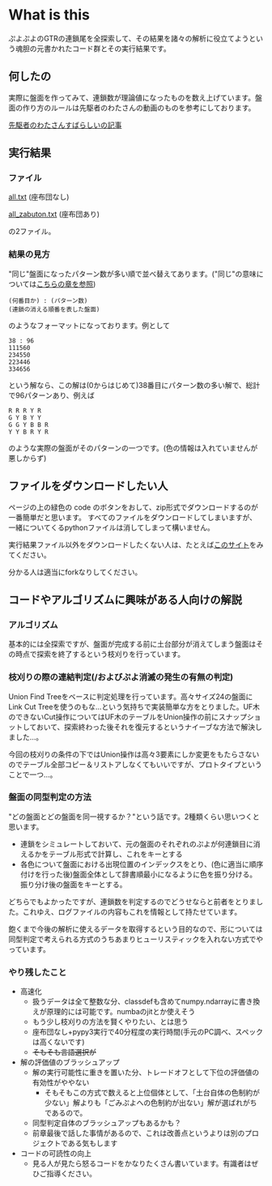# What is this
ぷよぷよのGTRの連鎖尾を全探索して、その結果を諸々の解析に役立てようという魂胆の元書かれたコード群とその実行結果です。

## 何したの
実際に盤面を作ってみて、連鎖数が理論値になったものを数え上げています。盤面の作り方のルールは先駆者のわたさんの動画のものを参考にしております。

[先駆者のわたさんすばらしいの記事](https://puyo-camp.jp/posts/158147)

## 実行結果
### ファイル
[all.txt](https://github.com/arahi10/toyBox/blob/main/all.txt) (座布団なし)


[all_zabuton.txt](https://github.com/arahi10/toyBox/blob/main/all_zabuton.txt) (座布団あり)

の2ファイル。
### 結果の見方
"同じ"盤面になったパターン数が多い順で並べ替えてあります。("同じ"の意味については[こちらの章を参照](https://github.com/arahi10/toyBox#%E7%9B%A4%E9%9D%A2%E3%81%AE%E5%90%8C%E5%9E%8B%E5%88%A4%E5%AE%9A%E3%81%AE%E6%96%B9%E6%B3%95))
```
(何番目か) : (パターン数)
(連鎖の消える順番を表した盤面)
```
のようなフォーマットになっております。例として
```
38 : 96
111560
234550
223446
334656
```
という解なら、この解は(0からはじめて)38番目にパターン数の多い解で、総計で96パターンあり、例えば
```
R R R Y R
G Y B Y Y
G G Y B B R
Y Y B R Y R
```
のような実際の盤面がそのパターンの一つです。(色の情報は入れていませんが悪しからず)

## ファイルをダウンロードしたい人
ページの上の緑色の code のボタンをおして、zip形式でダウンロードするのが一番簡単だと思います。
すべてのファイルをダウンロードしてしまいますが、一緒についてくるpythonファイルは消してしまって構いません。

実行結果ファイル以外をダウンロードしたくない人は、たとえば[このサイト](https://tetsufuku-blog.com/github-download/#%E3%83%95%E3%82%A1%E3%82%A4%E3%83%AB%E3%82%92%E3%83%80%E3%82%A6%E3%83%B3%E3%83%AD%E3%83%BC%E3%83%89)をみてください。

分かる人は適当にforkなりしてください。
## コードやアルゴリズムに興味がある人向けの解説
### アルゴリズム
基本的には全探索ですが、盤面が完成する前に土台部分が消えてしまう盤面はその時点で探索を終了するという枝刈りを行っています。
### 枝刈りの際の連結判定(/およびぷよ消滅の発生の有無の判定)
Union Find Treeをベースに判定処理を行っています。高々サイズ24の盤面にLink Cut Treeを使うのもな…という気持ちで実装簡単な方をとりました。UF木のできないCut操作についてはUF木のテーブルをUnion操作の前にスナップショットしておいて、探索終わった後それを復元するというナイーブな方法で解決しました…。

今回の枝刈りの条件の下ではUnion操作は高々3要素にしか変更をもたらさないのでテーブル全部コピー＆リストアしなくてもいいですが、プロトタイプということで一つ…。
### 盤面の同型判定の方法
"どの盤面とどの盤面を同一視するか？"という話です。2種類くらい思いつくと思います。
 - 連鎖をシミュレートしておいて、元の盤面のそれぞれのぷよが何連鎖目に消えるかをテーブル形式で計算し、これをキーとする
 - 各色について盤面における出現位置のインデックスをとり、(色に適当に順序付けを行った後)盤面全体として辞書順最小になるように色を振り分ける。振り分け後の盤面をキーとする。

どちらでもよかったですが、連鎖数を判定するのでどうせならと前者をとりました。これゆえ、ログファイルの内容もこれを情報として持たせています。

飽くまで今後の解析に使えるデータを取得するという目的なので、形については同型判定で考えられる方式のうちあまりヒューリスティックを入れない方式でやっています。
### やり残したこと
  - 高速化
    - 扱うデータは全て整数な分、classdefも含めてnumpy.ndarrayに書き換えが原理的には可能です。numbaのjitとか使えそう
    - もう少し枝刈りの方法を賢くやりたい、とは思う
    - 座布団なし+pypy3実行で40分程度の実行時間(手元のPC調べ、スペックは高くないです)
    - ~~そもそも言語選択が~~
  - 解の評価値のブラッシュアップ
    - 解の実行可能性に重きを置いた分、トレードオフとして下位の評価値の有効性がややない
      -  そもそもこの方式で数えると上位個体として、「土台自体の色制約が少ない」解よりも「ごみぷよへの色制約が出ない」解が選ばれがちであるので。
    -  同型判定自体のブラッシュアップもあるかも？
      - 前章最後で話した事情があるので、これは改善点というよりは別のプロジェクトである気もします
  - コードの可読性の向上
    - 見る人が見たら怒るコードをかなりたくさん書いています。有識者はぜひご指導ください。

